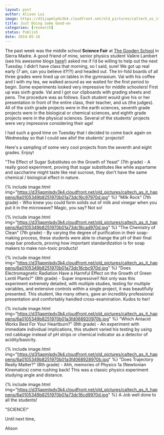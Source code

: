 ```yaml
---
layout: post
author: Alison Lui
image: https://d31japmlpdv3k4.cloudfront.net/old_pictures/caltech_as_it_happens/6a0105349b8251970b01a3fd0688ff970b.jpg
title: Just Doing some Good-en 
categories: [research]
status: Publish
date: 2014-05-16
---
```



The past week was the middle school **Science Fair** at <a href="https://www.goodenschool.org/page/4661_Home.asp" target="_self">The Gooden School</a> in Sierra Madre. A good friend of mine, senior physics student Valère Lambert (see his awesome blogs <a href="https://caltech.typepad.com/caltech_as_it_happens/surfing-cern/" target="_self" title="SURFing @ CERN">here</a>!) asked me if I’d be willing to help out the next Tuesday. I didn’t have class that morning, so I said, sure! We got up real early (7 am, can you believe it?!?!) and headed out. The tri-fold boards of all three grades were lined up on tables in the gymnasium. Val with his coffee and I with my tea, we walked around as we waited for the first period to begin. Some experiments looked very impressive for middle schoolers! First up was sixth grade. Val and I got our clipboards with grading sheets and pens. The procedure was as follows. Each student would give his or her presentation in front of the entire class, their teacher, and us (the judges). All of the sixth grade projects were in the earth sciences, seventh grade projects were in the biological or chemical sciences, and eighth grade projects were in the physical sciences. Several of the students’ projects were very impressive considering their age!

I had such a good time on Tuesday that I decided to come back again on Wednesday so that I could see allof the students' projects!!

Here's a sampling of some very cool projects from the seventh and eight grades. Enjoy!

"The Effect of Sugar Substitutes on the Growth of Yeast" (7th grade) - A really good experiment, proving that sugar substitutes like while aspartame and saccharine might taste like real sucrose, they don't have the same chemical / biological effect in nature.


{% include image.html img="https://d31japmlpdv3k4.cloudfront.net/old_pictures/caltech_as_it_happens/6a0105349b8251970b01a73dc16c97970d.jpg" %}
"Milk Rock" (7th grade) - Who knew you could form solids out of milk and vinegar when you put it in the microwave? Magic, you say? Not so!

{% include image.html img="https://d31japmlpdv3k4.cloudfront.net/old_pictures/caltech_as_it_happens/6a0105349b8251970b01a73dc16cad970d.jpg" %}
"The Chemistry of Clean" (7th grade) - By varying the degree of purification in their soap-making process, these students were able to change the pH of their final soap bar products, proving how important standardization is for soap makers to make non-toxic products!

{% include image.html img="https://d31japmlpdv3k4.cloudfront.net/old_pictures/caltech_as_it_happens/6a0105349b8251970b01a73dc16cbc970d.jpg" %}
"Does Electromagnetic Radiation Have a Harmful Effect on the Growth of Green Lentil Plants?" (8th grade) - Super impressive!! Not only was this experiment extremely detailed, with multiple studies, testing for multiple variables, and extensive controls within a single project, it was beautifully presented. This student, like many others, gave an incredibly professional presentation and comfortably handled cross-examination. Kudos to her!

{% include image.html img="https://d31japmlpdv3k4.cloudfront.net/old_pictures/caltech_as_it_happens/6a0105349b8251970b01a3fd068920970b.jpg" %}
"Which Antacid Works Best For Your Heartburn?" (8th grade) - An experiment with immediate individual implications, this student varied his testing by using red cabbage instead of pH strips or chemical indicator as a detector of acidity/basicity. 

{% include image.html img="https://d31japmlpdv3k4.cloudfront.net/old_pictures/caltech_as_it_happens/6a0105349b8251970b01a3fd068928970b.jpg" %}
"Does Trajectory Really Matter?" (8th grade) - Ahh, memories of Physics 1a (Newtonian Kinematics) come rushing back! This was a classic physics experiment studying angle and distance.


{% include image.html img="https://d31japmlpdv3k4.cloudfront.net/old_pictures/caltech_as_it_happens/6a0105349b8251970b01a73dc16cd9970d.jpg" %}
A Job well done to all the students!

"SCIENCE!"

Until next time,

Alison

